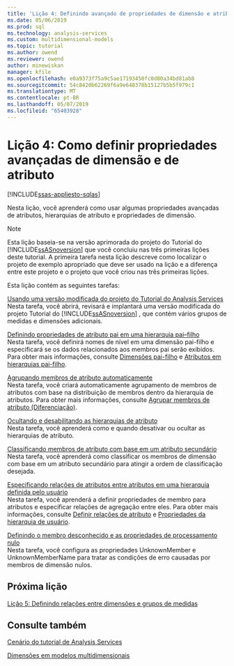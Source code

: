 ```yaml
---
title: 'Lição 4: Definindo avançado de propriedades de dimensão e atributo | Microsoft Docs'
ms.date: 05/06/2019
ms.prod: sql
ms.technology: analysis-services
ms.custom: multidimensional-models
ms.topic: tutorial
ms.author: owend
ms.reviewer: owend
author: minewiskan
manager: kfile
ms.openlocfilehash: e0a9373f75a9c5ae17193450fc0d80a34bd81ab8
ms.sourcegitcommit: 54c8420b62269f6a9e648378b15127b5b5f979c1
ms.translationtype: MT
ms.contentlocale: pt-BR
ms.lasthandoff: 05/07/2019
ms.locfileid: "65403928"
---
```

# <a name="lesson-4-defining-advanced-attribute-and-dimension-properties"></a>Lição 4: Como definir propriedades avançadas de dimensão e de atributo
[!INCLUDE[ssas-appliesto-sqlas](../../includes/ssas-appliesto-sqlas.md)]

Nesta lição, você aprenderá como usar algumas propriedades avançadas de atributos, hierarquias de atributo e propriedades de dimensão.  
  
> [!NOTE]  
> Esta lição baseia-se na versão aprimorada do projeto do Tutorial do [!INCLUDE[ssASnoversion](../../includes/ssasnoversion-md.md)] que você concluiu nas três primeiras lições deste tutorial. A primeira tarefa nesta lição descreve como localizar o projeto de exemplo apropriado que deve ser usado na lição e a diferença entre este projeto e o projeto que você criou nas três primeiras lições.  
  
Esta lição contém as seguintes tarefas:  
  
[Usando uma versão modificada do projeto do Tutorial do Analysis Services](lesson-4-1-using-a-modified-version-of-the-analysis-services-tutorial-project.md)  
Nesta tarefa, você abrirá, revisará e implantará uma versão modificada do projeto Tutorial do [!INCLUDE[ssASnoversion](../../includes/ssasnoversion-md.md)] , que contém vários grupos de medidas e dimensões adicionais.  
  
[Definindo propriedades de atributo pai em uma hierarquia pai–filho](lesson-4-2-defining-parent-attribute-properties-in-a-parent-child-hierarchy.md)  
Nesta tarefa, você definirá nomes de nível em uma dimensão pai-filho e especificará se os dados relacionados aos membros pai serão exibidos. Para obter mais informações, consulte [Dimensões pai-filho](../multidimensional-models/parent-child-dimension.md) e [Atributos em hierarquias pai-filho](../multidimensional-models/parent-child-dimension-attributes.md).  
  
[Agrupando membros de atributo automaticamente](lesson-4-3-automatically-grouping-attribute-members.md)  
Nesta tarefa, você criará automaticamente agrupamento de membros de atributos com base na distribuição de membros dentro da hierarquia de atributos. Para obter mais informações, consulte [Agrupar membros de atributo &#40;Diferenciação&#41;](../multidimensional-models/attribute-properties-group-attribute-members.md).  
  
[Ocultando e desabilitando as hierarquias de atributo](lesson-4-4-hiding-and-disabling-attribute-hierarchies.md)  
Nesta tarefa, você aprenderá como e quando desativar ou ocultar as hierarquias de atributo.  
  
[Classificando membros de atributo com base em um atributo secundário](lesson-4-5-sorting-attribute-members-based-on-a-secondary-attribute.md)  
Nesta tarefa, você aprenderá como classificar os membros de dimensão com base em um atributo secundário para atingir a ordem de classificação desejada.  
  
[Especificando relações de atributos entre atributos em uma hierarquia definida pelo usuário](lesson-4-6-specifying-attribute-relationships-in-user-defined-hierarchy.md)  
Nesta tarefa, você aprenderá a definir propriedades de membro para atributos e especificar relações de agregação entre eles. Para obter mais informações, consulte [Definir relações de atributo](../multidimensional-models/attribute-relationships-define.md) e [Propriedades da hierarquia de usuário](../multidimensional-models-olap-logical-dimension-objects/user-hierarchies-properties.md).  
  
[Definindo o membro desconhecido e as propriedades de processamento nulo](lesson-4-7-defining-the-unknown-member-and-null-processing-properties.md)  
Nesta tarefa, você configura as propriedades UnknownMember e UnknownMemberName para tratar as condições de erro causadas por membros de dimensão nulos.  
  
## <a name="next-lesson"></a>Próxima lição  
[Lição 5: Definindo relações entre dimensões e grupos de medidas](lesson-5-defining-relationships-between-dimensions-and-measure-groups.md)  
  
## <a name="see-also"></a>Consulte também  
[Cenário do tutorial de Analysis Services](analysis-services-tutorial-scenario.md)  

[Dimensões em modelos multidimensionais](../multidimensional-models/dimensions-in-multidimensional-models.md)  
  
  
  
